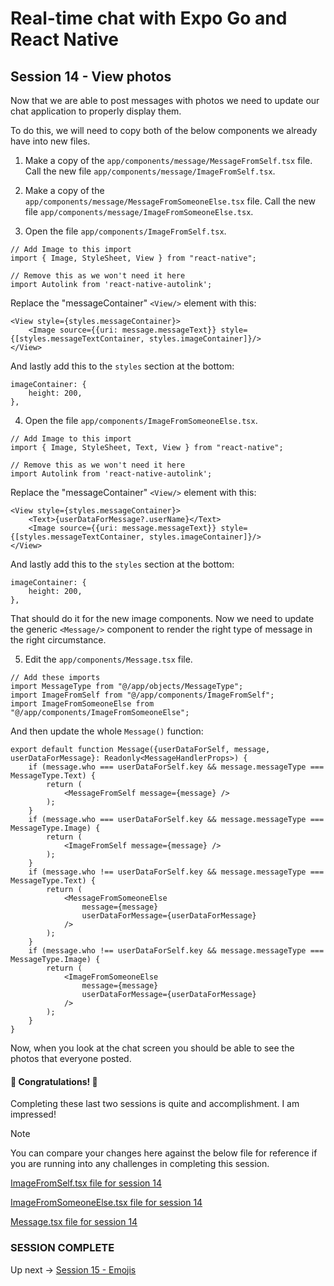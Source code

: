 # Real-time chat with Expo Go and React Native
## Session 14 - View photos

Now that we are able to post messages with photos we need to update our chat application to properly display them.

To do this, we will need to copy both of the below components we already have into new files.

1. Make a copy of the `app/components/message/MessageFromSelf.tsx` file.  Call the new file `app/components/message/ImageFromSelf.tsx`.

2. Make a copy of the `app/components/message/MessageFromSomeoneElse.tsx` file.  Call the new file `app/components/message/ImageFromSomeoneElse.tsx`.

3. Open the file `app/components/ImageFromSelf.tsx`.
```tsx
// Add Image to this import
import { Image, StyleSheet, View } from "react-native";

// Remove this as we won't need it here
import Autolink from 'react-native-autolink';
```

Replace the "messageContainer" `<View/>` element with this:
```tsx
<View style={styles.messageContainer}>
    <Image source={{uri: message.messageText}} style={[styles.messageTextContainer, styles.imageContainer]}/>
</View>
```

And lastly add this to the `styles` section at the bottom:
```tsx
imageContainer: {
    height: 200,
},
```

4. Open the file `app/components/ImageFromSomeoneElse.tsx`.
```tsx
// Add Image to this import
import { Image, StyleSheet, Text, View } from "react-native";

// Remove this as we won't need it here
import Autolink from 'react-native-autolink';
```

Replace the "messageContainer" `<View/>` element with this:
```tsx
<View style={styles.messageContainer}>
    <Text>{userDataForMessage?.userName}</Text>
    <Image source={{uri: message.messageText}} style={[styles.messageTextContainer, styles.imageContainer]}/>
</View>
```

And lastly add this to the `styles` section at the bottom:
```tsx
imageContainer: {
    height: 200,
},
```

That should do it for the new image components.
Now we need to update the generic `<Message/>` component to render the right type of message in the right circumstance.

5. Edit the `app/components/Message.tsx` file.
```tsx
// Add these imports
import MessageType from "@/app/objects/MessageType";
import ImageFromSelf from "@/app/components/ImageFromSelf";
import ImageFromSomeoneElse from "@/app/components/ImageFromSomeoneElse";
```

And then update the whole `Message()` function:
```tsx
export default function Message({userDataForSelf, message, userDataForMessage}: Readonly<MessageHandlerProps>) {
    if (message.who === userDataForSelf.key && message.messageType === MessageType.Text) {
        return (
            <MessageFromSelf message={message} />
        );
    } 
    if (message.who === userDataForSelf.key && message.messageType === MessageType.Image) {
        return (
            <ImageFromSelf message={message} />
        );
    }
    if (message.who !== userDataForSelf.key && message.messageType === MessageType.Text) {
        return (
            <MessageFromSomeoneElse
                message={message}
                userDataForMessage={userDataForMessage}
            />
        );
    } 
    if (message.who !== userDataForSelf.key && message.messageType === MessageType.Image) {
        return (
            <ImageFromSomeoneElse
                message={message}
                userDataForMessage={userDataForMessage}
            />
        );
    } 
}
```

Now, when you look at the chat screen you should be able to see the photos that everyone posted.

#### 🎉 Congratulations! 🎉
Completing these last two sessions is quite and accomplishment.  I am impressed!

> [!NOTE] 
> You can compare your changes here against the below file for reference if you are running into any challenges in completing this session.
>
> [ImageFromSelf.tsx file for session 14](https://github.com/cah-john-ryan/expo-go-real-time-chat/blob/session-14-view-photos/expo-go-real-time-chat/app/components/message/ImageFromSelf.tsx)
>
> [ImageFromSomeoneElse.tsx file for session 14](https://github.com/cah-john-ryan/expo-go-real-time-chat/blob/session-14-view-photos/expo-go-real-time-chat/app/components/message/ImageFromSomeoneElse.tsx)
>
> [Message.tsx file for session 14](https://github.com/cah-john-ryan/expo-go-real-time-chat/blob/session-14-view-photos/expo-go-real-time-chat/app/components/Message.tsx)

### SESSION COMPLETE

Up next -> [Session 15 - Emojis](session-15-emojis.md)
